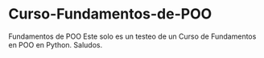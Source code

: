 # Curso-Fundamentos-de-POO
Fundamentos de POO
Este solo es un testeo de un Curso de Fundamentos en POO en Python.
Saludos.
